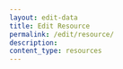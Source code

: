 ```yaml
---
layout: edit-data
title: Edit Resource
permalink: /edit/resource/
description:
content_type: resources
---
```

